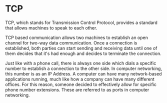# TCP
TCP, which stands for Transmission Control Protocol, provides a standard that allows machines to speak to each other.

TCP based communication allows two machines to establish an open channel for two-way data communication. Once a connection is established, both parties can start sending and receiving data until one of them decides that it's had enough and decides to terminate the connection. 

Just like with a phone call, there is always one side which dials a specific number to establish a connection to the other side. In computer networking, this number is as an IP Address. A computer can have many network-based applications running, much like how a company can have many different offices. For this reason, someone decided to effectively allow for specific phone number extensions. These are referred to as ports in computer networking.